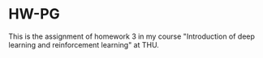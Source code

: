 # HW-PG
This is the assignment of homework 3 in my course "Introduction of deep learning and reinforcement learning" at THU.
